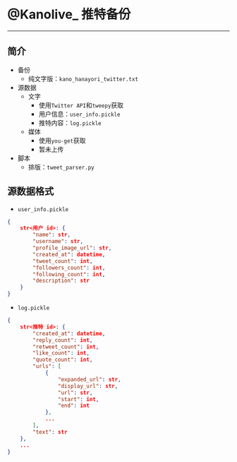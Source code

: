 # @Kanolive_ 推特备份

---

## 简介

- 备份
  - 纯文字版：`kano_hanayori_twitter.txt`
- 源数据
  - 文字
    - 使用`Twitter API`和`tweepy`获取
    - 用户信息：`user_info.pickle`
    - 推特内容：`log.pickle`
  - 媒体
    - 使用`you-get`获取
    - 暂未上传
- 脚本
  - 排版：`tweet_parser.py`

## 源数据格式

- `user_info.pickle`

```json
{
    str<用户 id>: {
        "name": str,
        "username": str,
        "profile_image_url": str,
        "created_at": datetime,
        "tweet_count": int,
        "followers_count": int,
        "following_count": int,
        "description": str
    }
}
```

- `log.pickle`

```json
{
    str<推特 id>: {
        "created_at": datetime,
        "reply_count": int,
        "retweet_count": int,
        "like_count": int,
        "quote_count": int,
        "urls": [
            {
                "expanded_url": str,
                "display_url": str,
                "url": str,
                "start": int,
                "end": int
            },
            ...
        ],
        "text": str
    },
    ...
}
```